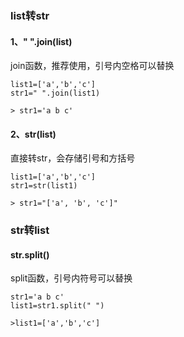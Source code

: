 ### list转str
#### 1、" ".join(list)
    
join函数，推荐使用，引号内空格可以替换
```
list1=['a','b','c']
str1=" ".join(list1)

> str1='a b c'
```

#### 2、str(list)

直接转str，会存储引号和方括号

```
list1=['a','b','c']
str1=str(list1)

> str1="['a', 'b', 'c']"
```

### str转list
#### str.split()

split函数，引号内符号可以替换
```
str1='a b c'
list1=str1.split(" ")

>list1=['a','b','c']

